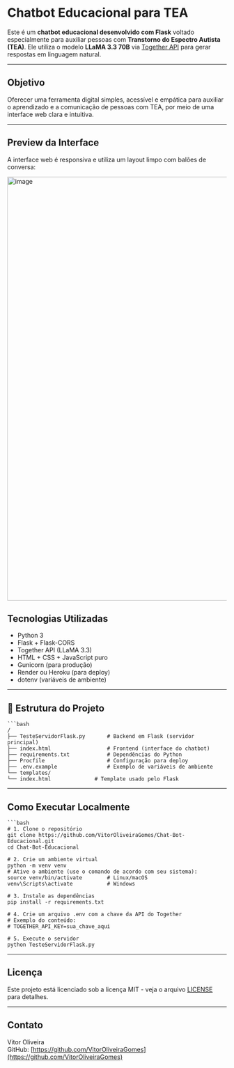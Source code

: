 #  Chatbot Educacional para TEA

Este é um **chatbot educacional desenvolvido com Flask** voltado especialmente para auxiliar pessoas com **Transtorno do Espectro Autista (TEA)**. Ele utiliza o modelo **LLaMA 3.3 70B** via [Together API](https://www.together.ai/) para gerar respostas em linguagem natural.

---

##  Objetivo

Oferecer uma ferramenta digital simples, acessível e empática para auxiliar o aprendizado e a comunicação de pessoas com TEA, por meio de uma interface web clara e intuitiva.

---

##  Preview da Interface

A interface web é responsiva e utiliza um layout limpo com balões de conversa:


<img width="1914" height="974" alt="image" src="https://github.com/user-attachments/assets/0170bcce-71ad-4b8d-b335-9b74c1ed3217" />


##  Tecnologias Utilizadas

- Python 3
- Flask + Flask-CORS
- Together API (LLaMA 3.3)
- HTML + CSS + JavaScript puro
- Gunicorn (para produção)
- Render ou Heroku (para deploy)
- dotenv (variáveis de ambiente)

---

## 📁 Estrutura do Projeto

    ```bash
    /
    ├── TesteServidorFlask.py       # Backend em Flask (servidor principal)
    ├── index.html                  # Frontend (interface do chatbot)
    ├── requirements.txt            # Dependências do Python
    ├── Procfile                    # Configuração para deploy
    ├── .env.example                # Exemplo de variáveis de ambiente
    └── templates/
    └── index.html              # Template usado pelo Flask
---

##  Como Executar Localmente
    ```bash
    # 1. Clone o repositório
    git clone https://github.com/VitorOliveiraGomes/Chat-Bot-Educacional.git
    cd Chat-Bot-Educacional

    # 2. Crie um ambiente virtual
    python -m venv venv
    # Ative o ambiente (use o comando de acordo com seu sistema):
    source venv/bin/activate        # Linux/macOS
    venv\Scripts\activate           # Windows

    # 3. Instale as dependências
    pip install -r requirements.txt

    # 4. Crie um arquivo .env com a chave da API do Together
    # Exemplo do conteúdo:
    # TOGETHER_API_KEY=sua_chave_aqui

    # 5. Execute o servidor
    python TesteServidorFlask.py
---
## Licença

Este projeto está licenciado sob a licença MIT - veja o arquivo [LICENSE](LICENSE) para detalhes.

---

## Contato

Vitor Oliveira  
GitHub: [https://github.com/VitorOliveiraGomes](https://github.com/VitorOliveiraGomes)
